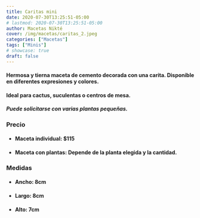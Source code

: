 ```yaml
---
title: Caritas mini
date: 2020-07-30T13:25:51-05:00
# lastmod: 2020-07-30T13:25:51-05:00
author: Macetas Nikté
cover: /img/macetas/caritas_2.jpeg
categories: ["Macetas"]
tags: ["Minis"]
# showcase: true
draft: false
---
```


#### Hermosa y tierna maceta de cemento decorada con una carita. Disponible en diferentes expresiones y colores.
#### Ideal para cactus, suculentas o centros de mesa.
##### Puede solicitarse con varias plantas pequeñas.

###  Precio
- #### Maceta individual: $115
- #### Maceta con plantas: Depende de la planta elegida y la cantidad.

### Medidas
- #### Ancho: 8cm
- #### Largo: 8cm
- #### Alto: 7cm
<!--more-->
